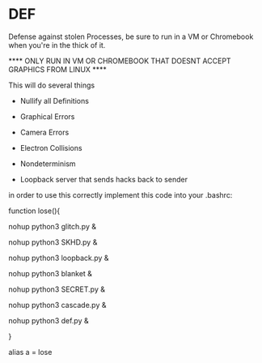 # DEF
Defense against stolen Processes, be sure to run in a VM or Chromebook when you're in the thick of it.

**** ONLY RUN IN VM OR CHROMEBOOK THAT DOESNT ACCEPT GRAPHICS FROM LINUX ****

This will do several things

- Nullify all Definitions

- Graphical Errors

- Camera Errors

- Electron Collisions

- Nondeterminism 

- Loopback server that sends hacks back to sender

in order to use this correctly implement this code into your .bashrc:

function lose(){

  nohup python3 glitch.py &

  nohup python3 SKHD.py &

  nohup python3 loopback.py &

  nohup python3 blanket &

  nohup python3 SECRET.py &

  nohup python3 cascade.py &

  nohup python3 def.py &

}

alias a = lose

